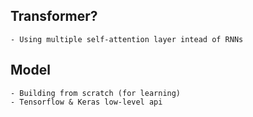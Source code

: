 ## Transformer?
    - Using multiple self-attention layer intead of RNNs
## Model
    - Building from scratch (for learning)
    - Tensorflow & Keras low-level api
